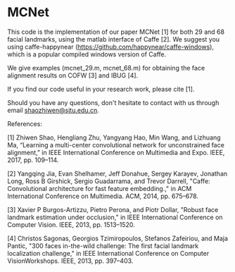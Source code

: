 # MCNet
This code is the implementation of our paper MCNet [1] for both 29 and 68 facial landmarks, using the matlab interface of Caffe [2]. We suggest you using caffe-happynear (https://github.com/happynear/caffe-windows), which is a popular compiled windows version of Caffe.

We give examples (mcnet_29.m, mcnet_68.m) for obtaining the face alignment results on COFW [3] and IBUG [4].

If you find our code useful in your research work, please cite [1].

Should you have any questions, don't hesitate to contact with us through email shaozhiwen@sjtu.edu.cn.

References:

[1] Zhiwen Shao, Hengliang Zhu, Yangyang  Hao, Min  Wang, and Lizhuang Ma, “Learning a multi-center convolutional network for unconstrained face alignment,” in IEEE International Conference on Multimedia and Expo. IEEE, 2017, pp. 109–114.

[2] Yangqing Jia, Evan Shelhamer, Jeff Donahue, Sergey Karayev, Jonathan Long, Ross B Girshick, Sergio Guadarrama, and Trevor Darrell, "Caffe: Convolutional architecture for fast feature embedding.," in ACM International Conference on Multimedia. ACM, 2014, pp. 675–678.

[3] Xavier P Burgos-Artizzu, Pietro Perona, and Piotr Dollar, "Robust face landmark estimation under occlusion," in IEEE International Conference on Computer Vision. IEEE, 2013, pp. 1513–1520.

[4] Christos Sagonas, Georgios Tzimiropoulos, Stefanos Zafeiriou, and Maja Pantic, "300 faces in-the-wild challenge: The first facial landmark localization challenge," in IEEE International Conference on Computer VisionWorkshops. IEEE, 2013, pp. 397–403.
